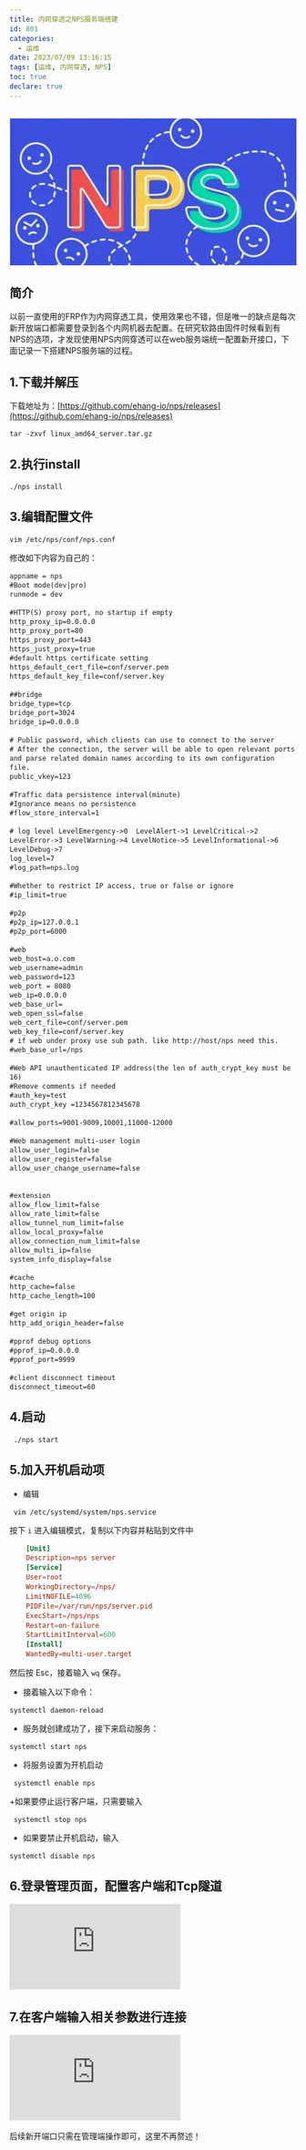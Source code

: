 ```yaml
---
title: 内网穿透之NPS服务端搭建
id: 801
categories:
  - 运维
date: 2023/07/09 13:16:15        
tags: [运维, 内网穿透, NPS]
toc: true
declare: true
---
```


​	![img](/img/xjy/p101000.png)

## 简介

以前一直使用的FRP作为内网穿透工具，使用效果也不错，但是唯一的缺点是每次新开放端口都需要登录到各个内网机器去配置。在研究软路由固件时候看到有NPS的选项，才发现使用NPS内网穿透可以在web服务端统一配置新开接口，下面记录一下搭建NPS服务端的过程。<!--more-->

## 1.下载并解压
下载地址为：[https://github.com/ehang-io/nps/releases](https://github.com/ehang-io/nps/releases)
``` shell
tar -zxvf linux_amd64_server.tar.gz
```
## 2.执行install
``` shell
./nps install
```
## 3.编辑配置文件
``` shell
vim /etc/nps/conf/nps.conf
```
修改如下内容为自己的：
``` properties
appname = nps
#Boot mode(dev|pro)
runmode = dev

#HTTP(S) proxy port, no startup if empty
http_proxy_ip=0.0.0.0
http_proxy_port=80
https_proxy_port=443
https_just_proxy=true
#default https certificate setting
https_default_cert_file=conf/server.pem
https_default_key_file=conf/server.key

##bridge
bridge_type=tcp
bridge_port=3024
bridge_ip=0.0.0.0

# Public password, which clients can use to connect to the server
# After the connection, the server will be able to open relevant ports and parse related domain names according to its own configuration file.
public_vkey=123

#Traffic data persistence interval(minute)
#Ignorance means no persistence
#flow_store_interval=1

# log level LevelEmergency->0  LevelAlert->1 LevelCritical->2 LevelError->3 LevelWarning->4 LevelNotice->5 LevelInformational->6 LevelDebug->7
log_level=7
#log_path=nps.log

#Whether to restrict IP access, true or false or ignore
#ip_limit=true

#p2p
#p2p_ip=127.0.0.1
#p2p_port=6000

#web
web_host=a.o.com
web_username=admin
web_password=123
web_port = 8080
web_ip=0.0.0.0
web_base_url=
web_open_ssl=false
web_cert_file=conf/server.pem
web_key_file=conf/server.key
# if web under proxy use sub path. like http://host/nps need this.
#web_base_url=/nps

#Web API unauthenticated IP address(the len of auth_crypt_key must be 16)
#Remove comments if needed
#auth_key=test
auth_crypt_key =1234567812345678

#allow_ports=9001-9009,10001,11000-12000

#Web management multi-user login
allow_user_login=false
allow_user_register=false
allow_user_change_username=false


#extension
allow_flow_limit=false
allow_rate_limit=false
allow_tunnel_num_limit=false
allow_local_proxy=false
allow_connection_num_limit=false
allow_multi_ip=false
system_info_display=false

#cache
http_cache=false
http_cache_length=100

#get origin ip
http_add_origin_header=false

#pprof debug options
#pprof_ip=0.0.0.0
#pprof_port=9999

#client disconnect timeout
disconnect_timeout=60
```
## 4.启动
``` shell
 ./nps start
```

## 5.加入开机启动项
+ 编辑
``` shell
 vim /etc/systemd/system/nps.service
```
按下 `i` 进入编辑模式，复制以下内容并粘贴到文件中
``` conf
    [Unit]
    Description=nps server
    [Service]
    User=root
    WorkingDirectory=/nps/
    LimitNOFILE=4096
    PIDFile=/var/run/nps/server.pid
    ExecStart=/nps/nps
    Restart=on-failure
    StartLimitInterval=600
    [Install]
    WantedBy=multi-user.target
```
然后按 Esc，接着输入 `wq` 保存。
+ 接着输入以下命令：
``` shell
systemctl daemon-reload
```
+ 服务就创建成功了，接下来启动服务：
``` shell
systemctl start nps
```
+ 将服务设置为开机启动
``` shell
 systemctl enable nps
```
+如果要停止运行客户端，只需要输入
```
 systemctl stop nps
```
+ 如果要禁止开机启动，输入
``` shell
systemctl disable nps
```
## 6.登录管理页面，配置客户端和Tcp隧道
![](https://doc.xiajunyi.com/server/index.php?s=/api/attachment/visitFile&sign=8b7bafa3613313614e8fd06df6b9651f)
## 7.在客户端输入相关参数进行连接
![](https://doc.xiajunyi.com/server/index.php?s=/api/attachment/visitFile&sign=75f82591f1992a5abc4892d5082fcfd0)

后续新开端口只需在管理端操作即可，这里不再赘述！